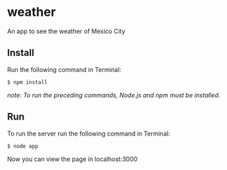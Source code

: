 # weather
An app to see the weather of Mexico City  
## Install
Run the following command in Terminal:

```$ npm install```

*note: To run the preceding commands, Node.js and npm must be installed.*

## Run

To run the server run the following command in Terminal:

```$ node app```

Now you can view the page in localhost:3000
